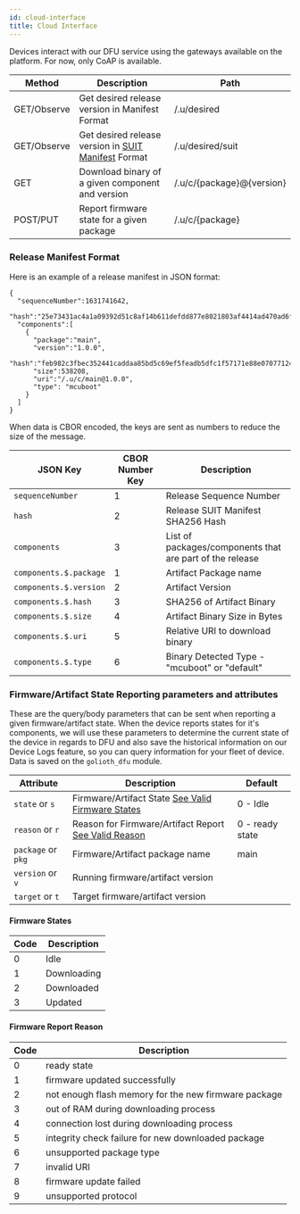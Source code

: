 ```yaml
---
id: cloud-interface
title: Cloud Interface
---
```


Devices interact with our DFU service using the gateways available on the platform. For now, only CoAP is available.

| Method      | Description                                                                                                       | Path                      |
| ----------- | ----------------------------------------------------------------------------------------------------------------- | ------------------------- |
| GET/Observe | Get desired release version in Manifest Format                                                                    | /.u/desired               |
| GET/Observe | Get desired release version in [SUIT Manifest](https://datatracker.ietf.org/doc/draft-ietf-suit-manifest/) Format | /.u/desired/suit          |
| GET         | Download binary of a given component and version                                                                  | /.u/c/{package}@{version} |
| POST/PUT    | Report firmware state for a given package                                                                         | /.u/c/{package}           |

### Release Manifest Format

Here is an example of a release manifest in JSON format:

```
{
  "sequenceNumber":1631741642,
  "hash":"25e73431ac4a1a09392d51c8af14b611defdd877e8021803af4414ad470ad6fb",
  "components":[
    {
      "package":"main",
      "version":"1.0.0",
      "hash":"feb982c3fbec352441caddaa85bd5c69ef5feadb5dfc1f57171e88e070771241",
      "size":538208,
      "uri":"/.u/c/main@1.0.0",
      "type": "mcuboot"
    }
  ]
}
```

When data is CBOR encoded, the keys are sent as numbers to reduce the size of the message.

| JSON Key               | CBOR Number Key | Description                                              |
| ---------------------- | --------------- | -------------------------------------------------------- |
| `sequenceNumber`       | 1               | Release Sequence Number                                  |
| `hash`                 | 2               | Release SUIT Manifest SHA256 Hash                        |
| `components`           | 3               | List of packages/components that are part of the release |
| `components.$.package` | 1               | Artifact Package name                                    |
| `components.$.version` | 2               | Artifact Version                                         |
| `components.$.hash`    | 3               | SHA256 of Artifact Binary                                |
| `components.$.size`    | 4               | Artifact Binary Size in Bytes                            |
| `components.$.uri`     | 5               | Relative URI to download binary                          |
| `components.$.type`    | 6               | Binary Detected Type - "mcuboot" or "default"            |

### Firmware/Artifact State Reporting parameters and attributes

These are the query/body parameters that can be sent when reporting a given firmware/artifact state. When the device reports states for it's components, we will use these parameters to determine the current state of the device in regards to DFU and also save the historical information on our Device Logs feature, so you can query information for your fleet of device. Data is saved on the `golioth_dfu` module.

| Attribute          | Description                                                                     | Default         |
| ------------------ | ------------------------------------------------------------------------------- | --------------- |
| `state` or `s`     | Firmware/Artifact State [See Valid Firmware States](#firmware-states)           | 0 - Idle        |
| `reason` or `r`    | Reason for Firmware/Artifact Report [See Valid Reason](#firmware-report-reason) | 0 - ready state |
| `package` or `pkg` | Firmware/Artifact package name                                                  | main            |
| `version` or `v`   | Running firmware/artifact version                                               |                 |
| `target` or `t`    | Target firmware/artifact version                                                |                 |

#### Firmware States

| Code | Description |
| ---- | ----------- |
| 0    | Idle        |
| 1    | Downloading |
| 2    | Downloaded  |
| 3    | Updated     |

#### Firmware Report Reason

| Code | Description                                          |
| ---- | ---------------------------------------------------- |
| 0    | ready state                                          |
| 1    | firmware updated successfully                        |
| 2    | not enough flash memory for the new firmware package |
| 3    | out of RAM during downloading process                |
| 4    | connection lost during downloading process           |
| 5    | integrity check failure for new downloaded package   |
| 6    | unsupported package type                             |
| 7    | invalid URI                                          |
| 8    | firmware update failed                               |
| 9    | unsupported protocol                                 |
